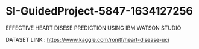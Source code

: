 # SI-GuidedProject-5847-1634127256
EFFECTIVE HEART DISESE PREDICTION USING IBM WATSON STUDIO

DATASET LINK : https://www.kaggle.com/ronitf/heart-disease-uci
